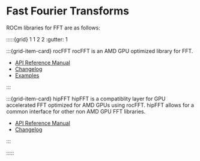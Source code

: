 # Fast Fourier Transforms

ROCm libraries for FFT are as follows:

:::::{grid} 1 1 2 2
:gutter: 1

:::{grid-item-card} rocFFT
rocFFT is an AMD GPU optimized library for FFT.

- [API Reference Manual](https://rocmdocs.amd.com/projects/rocFFT/en/rtd/)
- [Changelog](https://github.com/ROCmSoftwarePlatform/rocFFT/blob/develop/CHANGELOG.md)
- [Examples](https://github.com/amd/rocm-examples/tree/develop/Libraries/rocFFT)

:::

:::{grid-item-card} hipFFT
hipFFT is a compatiblity layer for GPU accelerated FFT optimized for AMD GPUs
using rocFFT. hipFFT allows for a common interface for other non AMD GPU
FFT libraries.

- [API Reference Manual](https://rocmdocs.amd.com/projects/hipFFT/en/rtd/)
- [Changelog](https://github.com/ROCmSoftwarePlatform/hipFFT/blob/develop/CHANGELOG.md)

:::

:::::
